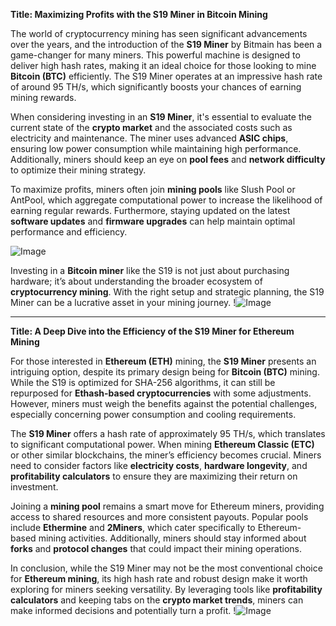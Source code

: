 **Title: Maximizing Profits with the S19 Miner in Bitcoin Mining**

The world of cryptocurrency mining has seen significant advancements over the years, and the introduction of the **S19 Miner** by Bitmain has been a game-changer for many miners. This powerful machine is designed to deliver high hash rates, making it an ideal choice for those looking to mine **Bitcoin (BTC)** efficiently. The S19 Miner operates at an impressive hash rate of around 95 TH/s, which significantly boosts your chances of earning mining rewards.

When considering investing in an **S19 Miner**, it's essential to evaluate the current state of the **crypto market** and the associated costs such as electricity and maintenance. The miner uses advanced **ASIC chips**, ensuring low power consumption while maintaining high performance. Additionally, miners should keep an eye on **pool fees** and **network difficulty** to optimize their mining strategy.

To maximize profits, miners often join **mining pools** like Slush Pool or AntPool, which aggregate computational power to increase the likelihood of earning regular rewards. Furthermore, staying updated on the latest **software updates** and **firmware upgrades** can help maintain optimal performance and efficiency. 

![Image](https://github.com/user-attachments/assets/590b50a7-4459-4e76-8a31-559aed223621)

Investing in a **Bitcoin miner** like the S19 is not just about purchasing hardware; it’s about understanding the broader ecosystem of **cryptocurrency mining**. With the right setup and strategic planning, the S19 Miner can be a lucrative asset in your mining journey. !![Image](https://github.com/user-attachments/assets/590b50a7-4459-4e76-8a31-559aed223621)

---

**Title: A Deep Dive into the Efficiency of the S19 Miner for Ethereum Mining**

For those interested in **Ethereum (ETH)** mining, the **S19 Miner** presents an intriguing option, despite its primary design being for **Bitcoin (BTC)** mining. While the S19 is optimized for SHA-256 algorithms, it can still be repurposed for **Ethash-based cryptocurrencies** with some adjustments. However, miners must weigh the benefits against the potential challenges, especially concerning power consumption and cooling requirements.

The **S19 Miner** offers a hash rate of approximately 95 TH/s, which translates to significant computational power. When mining **Ethereum Classic (ETC)** or other similar blockchains, the miner’s efficiency becomes crucial. Miners need to consider factors like **electricity costs**, **hardware longevity**, and **profitability calculators** to ensure they are maximizing their return on investment.

Joining a **mining pool** remains a smart move for Ethereum miners, providing access to shared resources and more consistent payouts. Popular pools include **Ethermine** and **2Miners**, which cater specifically to Ethereum-based mining activities. Additionally, miners should stay informed about **forks** and **protocol changes** that could impact their mining operations.

In conclusion, while the S19 Miner may not be the most conventional choice for **Ethereum mining**, its high hash rate and robust design make it worth exploring for miners seeking versatility. By leveraging tools like **profitability calculators** and keeping tabs on the **crypto market trends**, miners can make informed decisions and potentially turn a profit. !![Image](https://github.com/user-attachments/assets/590b50a7-4459-4e76-8a31-559aed223621)